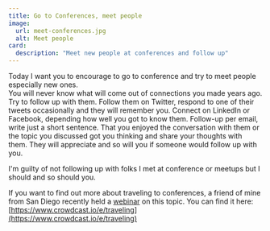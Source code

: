 ```yaml
---
title: Go to Conferences, meet people
image:
  url: meet-conferences.jpg
  alt: Meet people
card:
  description: "Meet new people at conferences and follow up"
---
```

Today I want you to encourage to go to conference and try to meet people especially new ones.  
You will never know what will come out of connections you made years ago.  
Try to follow up with them. Follow them on Twitter, respond to one of their tweets occasionally and they will remember you. Connect on LinkedIn or Facebook, depending how well you got to know them. Follow-up per email, write just a short sentence. That you enjoyed the conversation with them or the topic you discussed got you thinking and share your thoughts with them. They will appreciate and so will you if someone would follow up with you.

I'm guilty of not following up with folks I met at conference or meetups but I should and so should you. 

If you want to find out more about traveling to conferences, a friend of mine from San Diego recently held a [webinar](https://www.crowdcast.io/e/traveling) on this topic. You can find it here: 
[https://www.crowdcast.io/e/traveling](https://www.crowdcast.io/e/traveling)
